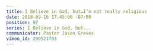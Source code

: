 ```yaml
---
title: I Believe in God, but…I’m not really religious
date: 2018-09-16 17:45:00 -07:00
position: 97
series: I Believe in God, but...
communicator: Pastor Jason Graves
vimeo_id: 290521703
---
```


